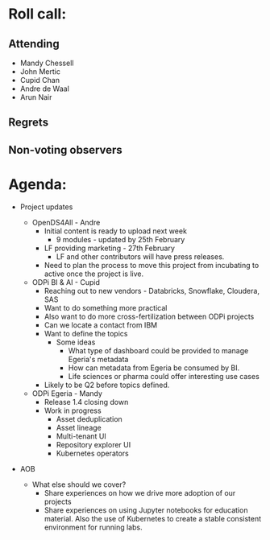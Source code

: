 # Roll call:

## Attending

* Mandy Chessell
* John Mertic
* Cupid Chan
* Andre de Waal
* Arun Nair

## Regrets



## Non-voting observers




# Agenda:

* Project updates
  
  * OpenDS4All - Andre
     * Initial content is ready to upload next week
        * 9 modules - updated by 25th February
     * LF providing marketing - 27th February
        * LF and other contributors will have press releases.
     * Need to plan the process to move this project from incubating to active once the project is live.
  * ODPi BI & AI - Cupid
     * Reaching out to new vendors - Databricks, Snowflake, Cloudera, SAS
     * Want to do something more practical
     * Also want to do more cross-fertilization between ODPi projects
     * Can we locate a contact from IBM
     * Want to define the topics
        * Some ideas
           * What type of dashboard could be provided to manage Egeria's metadata
           * How can metadata from Egeria be consumed by BI.
           * Life sciences or pharma could offer interesting use cases
     * Likely to be Q2 before topics defined.
  * ODPi Egeria - Mandy
     * Release 1.4 closing down
     * Work in progress
       * Asset deduplication
       * Asset lineage
       * Multi-tenant UI
       * Repository explorer UI
       * Kubernetes operators
  
* AOB 
  * What else should we cover?
     * Share experiences on how we drive more adoption of our projects
     * Share experiences on using Jupyter notebooks for education material.
       Also the use of Kubernetes to create a stable consistent environment for
       running labs.
     


